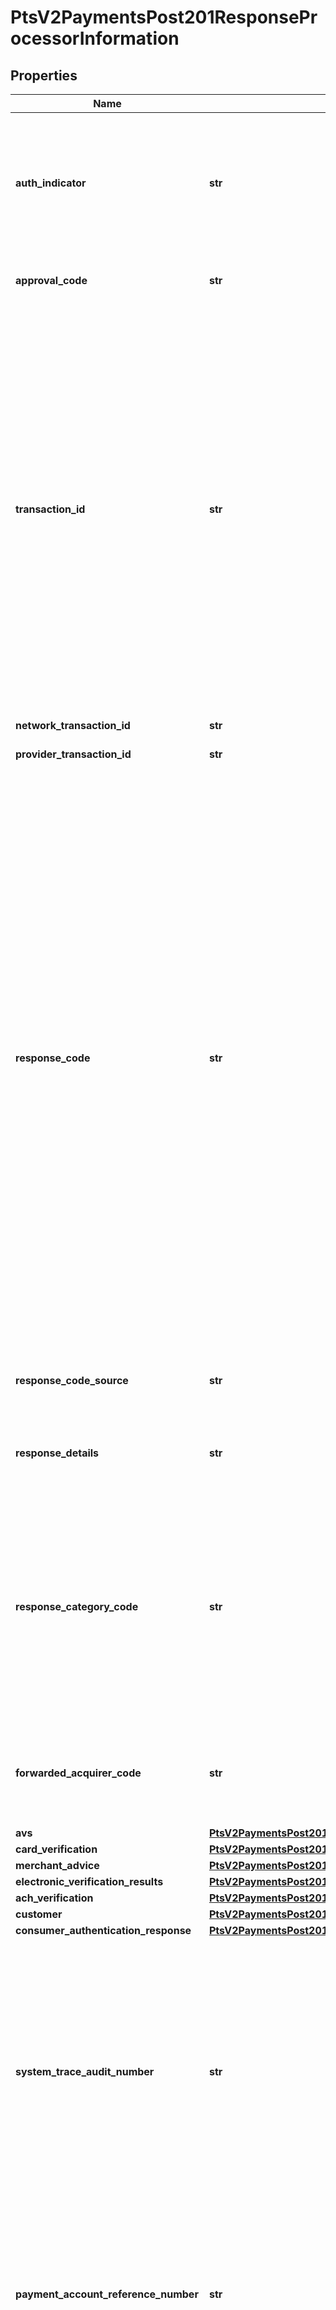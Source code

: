 # PtsV2PaymentsPost201ResponseProcessorInformation

## Properties
Name | Type | Description | Notes
------------ | ------------- | ------------- | -------------
**auth_indicator** | **str** | Flag that specifies the purpose of the authorization.  Possible values:  - **0**: Preauthorization  - **1**: Final authorization  For processor-specific information, see the auth_indicator field in [Credit Card Services Using the SCMP API.](http://apps.cybersource.com/library/documentation/dev_guides/CC_Svcs_SCMP_API/html)  | [optional] 
**approval_code** | **str** | Authorization code. Returned only when the processor returns this value.  | [optional] 
**transaction_id** | **str** | Network transaction identifier (TID). You can use this value to identify a specific transaction when you are discussing the transaction with your processor. Not all processors provide this value.  #### Cielo For Cielo, this value is the non-sequential unit (NSU) and is supported for all transactions. The value is generated by Cielo or the issuing bank.  #### Comercio Latino For Comercio Latino, this value is the proof of sale or non-sequential unit (NSU) number generated by the acquirers Cielo and Rede, or the issuing bank.  #### Visa Platform Connect and GPN For details about this value for Visa Platform Connect and GPN, see \&quot;Network Transaction Identifiers\&quot; in [Credit Card Services Using the SCMP API.](https://apps.cybersource.com/library/documentation/dev_guides/CC_Svcs_SCMP_API/html/wwhelp/wwhimpl/js/html/wwhelp.htm)  | [optional] 
**network_transaction_id** | **str** | The description for this field is not available. | [optional] 
**provider_transaction_id** | **str** | The description for this field is not available. | [optional] 
**response_code** | **str** | For most processors, this is the error message sent directly from the bank. Returned only when the processor returns this value.  **Important** Do not use this field to evaluate the result of the authorization.  #### AIBMS If this value is &#x60;08&#x60;, you can accept the transaction if the customer provides you with identification.  #### Atos This value is the response code sent from Atos and it might also include the response code from the bank. Format: &#x60;aa,bb&#x60; with the two values separated by a comma and where: - &#x60;aa&#x60; is the two-digit error message from Atos. - &#x60;bb&#x60; is the optional two-digit error message from the bank.  #### Comercio Latino This value is the status code and the error or response code received from the processor separated by a colon. Format: [status code]:E[error code] or [status code]:R[response code] Example &#x60;2:R06&#x60;  #### JCN Gateway Processor-defined detail error code. The associated response category code is in the &#x60;responseCategoryCode&#x60; field.  | [optional] 
**response_code_source** | **str** | Used by Visa only and contains the response source/reason code that identifies the source of the response decision.  | [optional] 
**response_details** | **str** | This field might contain information about a decline. This field is supported only for **CyberSource through VisaNet**.  | [optional] 
**response_category_code** | **str** | Processor-defined response category code. The associated detail error code is in the &#x60;responseCode&#x60; field of the service you requested.  This field is supported only for:   - Japanese issuers  - Domestic transactions in Japan  - Comercio Latino—processor transaction ID required for troubleshooting  **Maximum length for processors**:   - Comercio Latino: 32  - All other processors: 3  | [optional] 
**forwarded_acquirer_code** | **str** | Name of the Japanese acquirer that processed the transaction. Returned only for JCN Gateway. Please contact the CyberSource Japan Support Group for more information.  | [optional] 
**avs** | [**PtsV2PaymentsPost201ResponseProcessorInformationAvs**](PtsV2PaymentsPost201ResponseProcessorInformationAvs.md) |  | [optional] 
**card_verification** | [**PtsV2PaymentsPost201ResponseProcessorInformationCardVerification**](PtsV2PaymentsPost201ResponseProcessorInformationCardVerification.md) |  | [optional] 
**merchant_advice** | [**PtsV2PaymentsPost201ResponseProcessorInformationMerchantAdvice**](PtsV2PaymentsPost201ResponseProcessorInformationMerchantAdvice.md) |  | [optional] 
**electronic_verification_results** | [**PtsV2PaymentsPost201ResponseProcessorInformationElectronicVerificationResults**](PtsV2PaymentsPost201ResponseProcessorInformationElectronicVerificationResults.md) |  | [optional] 
**ach_verification** | [**PtsV2PaymentsPost201ResponseProcessorInformationAchVerification**](PtsV2PaymentsPost201ResponseProcessorInformationAchVerification.md) |  | [optional] 
**customer** | [**PtsV2PaymentsPost201ResponseProcessorInformationCustomer**](PtsV2PaymentsPost201ResponseProcessorInformationCustomer.md) |  | [optional] 
**consumer_authentication_response** | [**PtsV2PaymentsPost201ResponseProcessorInformationConsumerAuthenticationResponse**](PtsV2PaymentsPost201ResponseProcessorInformationConsumerAuthenticationResponse.md) |  | [optional] 
**system_trace_audit_number** | **str** | This field is returned only for **American Express Direct** and **Visa Platform Connect**.  #### American Express Direct  System trace audit number (STAN). This value identifies the transaction and is useful when investigating a chargeback dispute.  #### Visa Platform Connect  System trace number that must be printed on the customer’s receipt.  For details, see &#x60;receipt_number&#x60; field description in [Credit Card Services Using the SCMP API.](https://apps.cybersource.com/library/documentation/dev_guides/CC_Svcs_SCMP_API/html/wwhelp/wwhimpl/js/html/wwhelp.htm)  | [optional] 
**payment_account_reference_number** | **str** | Visa-generated reference number that identifies a card-present transaction for which you provided one of the following:   - Visa primary account number (PAN)  - Visa-generated token for a PAN  This reference number serves as a link to the cardholder account and to all transactions for that account.  | [optional] 
**transaction_integrity_code** | **str** | Transaction integrity classification provided by Mastercard. This value specifies Mastercard’s evaluation of the transaction’s safety and security. This field is returned only for **Visa Platform Connect**.  For card-present transactions, possible values:   - &#x60;A1&#x60;: EMV or token in a secure, trusted environment  - &#x60;B1&#x60;: EMV or chip equivalent  - &#x60;C1&#x60;: Magnetic stripe  - &#x60;E1&#x60;: Key entered  - &#x60;U0&#x60;: Unclassified  For card-not-present transactions, possible values:   - &#x60;A2&#x60;: Digital transactions  - &#x60;B2&#x60;: Authenticated checkout  - &#x60;C2&#x60;: Transaction validation  - &#x60;D2&#x60;: Enhanced data  - &#x60;E2&#x60;: Generic messaging  - &#x60;U0&#x60;: Unclassified  For information about these values, contact Mastercard or your acquirer.  #### Visa Platform Connect  The value for this field corresponds to the following data in the TC 33 capture file,&lt;sup&gt;1&lt;/sup&gt;: - Record: CP01 TCR6 - Position: 136-137 - Field: Mastercard Transaction Integrity Classification  &lt;sup&gt;1&lt;/sup&gt; The TC 33 Capture file contains information about the purchases and refunds that a merchant submits to CyberSource. Visa Platform Connect creates the TC 33 Capture file at the end of the day and sends it to the merchant’s acquirer, who uses this information to facilitate end-of-day clearing processing with payment networks.  | [optional] 
**amex_verbal_auth_reference_number** | **str** | Referral response number for a verbal authorization with FDMS Nashville when using an American Express card. Give this number to American Express when you call them for the verbal authorization.  | [optional] 
**sales_slip_number** | **float** | Transaction identifier that CyberSource generates. You have the option of printing the sales slip number on the receipt.  This field is supported only for **JCN Gateway**.  | [optional] 
**master_card_service_code** | **str** | Mastercard service that was used for the transaction. Mastercard provides this value to CyberSource.  Possible value:  - 53: Mastercard card-on-file token service  #### Visa Platform Connect The value for this field corresponds to the following data in the TC 33 capture file: - Record: CP01 TCR6 - Position: 133-134 - Field: Mastercard Merchant on-behalf service. **Note** This field is returned only for Visa Platform Connect.  | [optional] 
**master_card_service_reply_code** | **str** | Result of the Mastercard card-on-file token service. Mastercard provides this value to CyberSource.  Possible values:   - &#x60;C&#x60;: Service completed successfully.  - &#x60;F&#x60;: One of the following:    - Incorrect Mastercard POS entry mode. The Mastercard POS entry mode should be 81 for an authorization or      authorization reversal.    - Incorrect Mastercard POS entry mode. The Mastercard POS entry mode should be 01 for a tokenized request.    - Token requestor ID is missing or formatted incorrectly.  - &#x60;I&#x60;: One of the following:    - Invalid token requestor ID.    - Suspended or deactivated token.    - Invalid token (not in mapping table).  - &#x60;T&#x60;: Invalid combination of token requestor ID and token.  - &#x60;U&#x60;: Expired token.  - &#x60;W&#x60;: Primary account number (PAN) listed in electronic warning bulletin.  **Note** This field is returned only for **Visa Platform Connect**.  | [optional] 
**master_card_authentication_type** | **str** | Type of authentication for which the transaction qualifies as determined by the Mastercard authentication service, which confirms the identity of the cardholder. Mastercard provides this value to CyberSource.  Possible values:   - &#x60;1&#x60;: Transaction qualifies for Mastercard authentication type 1.  - &#x60;2&#x60;: Transaction qualifies for Mastercard authentication type 2.  #### Visa Platform Connect The value for this field corresponds to the following data in the TC 33 capture file: - Record: CP01 TCR6 - Position: 132 - Field: Mastercard Member Defined service. **Note** This field is returned only for Visa Platform Connect.  | [optional] 
**name** | **str** | Name of the Processor.  | [optional] 
**routing** | [**PtsV2PaymentsPost201ResponseProcessorInformationRouting**](PtsV2PaymentsPost201ResponseProcessorInformationRouting.md) |  | [optional] 
**merchant_number** | **str** | Identifier that was assigned to you by your acquirer.  This value must be printed on the receipt.  This field is supported only on **American Express Direct**, **FDC Nashville Global**, and **SIX**.  | [optional] 

[[Back to Model list]](../README.md#documentation-for-models) [[Back to API list]](../README.md#documentation-for-api-endpoints) [[Back to README]](../README.md)


